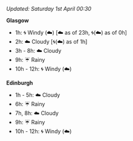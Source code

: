 *Updated: Saturday 1st April 00:30*

**Glasgow**

* 1h: :cyclone: Windy (:cloud:) [:cloud: as of 23h, :cyclone:(:cloud:) as of 0h]
* 2h: :cloud: Cloudy [:cyclone:(:cloud:) as of 1h]
* 3h - 8h: :cloud: Cloudy
* 9h: :umbrella: Rainy
* 10h - 12h: :cyclone: Windy (:cloud:)

**Edinburgh**

* 1h - 5h: :cloud: Cloudy
* 6h: :umbrella: Rainy
* 7h, 8h: :cloud: Cloudy
* 9h: :umbrella: Rainy
* 10h - 12h: :cyclone: Windy (:cloud:)
